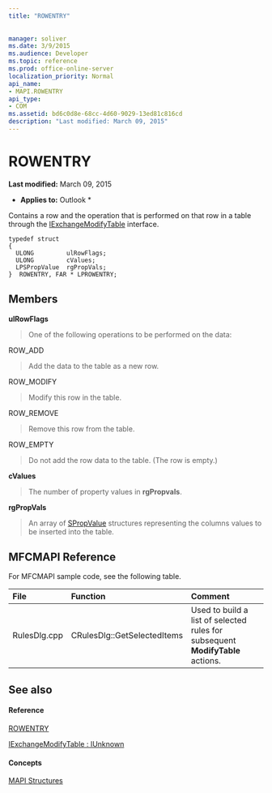 ```yaml
---
title: "ROWENTRY"
 
 
manager: soliver
ms.date: 3/9/2015
ms.audience: Developer
ms.topic: reference
ms.prod: office-online-server
localization_priority: Normal
api_name:
- MAPI.ROWENTRY
api_type:
- COM
ms.assetid: bd6c0d8e-68cc-4d60-9029-13ed81c816cd
description: "Last modified: March 09, 2015"
---
```


# ROWENTRY

 **Last modified:** March 09, 2015 
  
 * **Applies to:** Outlook * 
  
Contains a row and the operation that is performed on that row in a table through the [IExchangeModifyTable](iexchangemodifytableiunknown.md) interface. 
  
```
typedef struct
{
  ULONG         ulRowFlags;
  ULONG         cValues;
  LPSPropValue  rgPropVals;
}  ROWENTRY, FAR * LPROWENTRY;
```

## Members

 **ulRowFlags**
  
> One of the following operations to be performed on the data: 
    
ROW_ADD
  
> Add the data to the table as a new row.
    
ROW_MODIFY
  
> Modify this row in the table.
    
ROW_REMOVE
  
> Remove this row from the table.
    
ROW_EMPTY
  
> Do not add the row data to the table. (The row is empty.)
    
 **cValues**
  
> The number of property values in **rgPropvals**.
    
 **rgPropVals**
  
> An array of [SPropValue](spropvalue.md) structures representing the columns values to be inserted into the table. 
    
## MFCMAPI Reference

For MFCMAPI sample code, see the following table.
  
|**File**|**Function**|**Comment**|
|:-----|:-----|:-----|
|RulesDlg.cpp  <br/> |CRulesDlg::GetSelectedItems  <br/> |Used to build a list of selected rules for subsequent **ModifyTable** actions.  <br/> |
   
## See also

#### Reference

[ROWENTRY](rowentry.md)
  
[IExchangeModifyTable : IUnknown](iexchangemodifytableiunknown.md)
#### Concepts

[MAPI Structures](mapi-structures.md)

